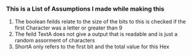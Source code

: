 ### This is a List of Assumptions I made while making this
1. The boolean feilds relate to the size of the bits to this is checked if the first Character was a letter or greater than 9
2. The feild TextA does not give a output that is readable and is just a random assorment of characters
3. ShortA only refers to the first bit and the total value for this Hex
